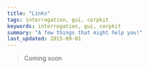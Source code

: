 ```yaml
---
title: "Links"
tags: interrogation, gui, corpkit
keywords: interrogation, gui, corpkit
summary: "A few things that might help you!"
last_updated: 2015-09-01
---
```


> Coming soon